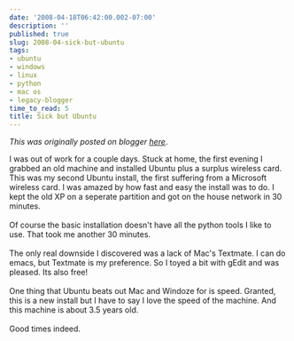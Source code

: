 ```yaml
---
date: '2008-04-18T06:42:00.002-07:00'
description: ''
published: true
slug: 2008-04-sick-but-ubuntu
tags:
- ubuntu
- windows
- linux
- python
- mac os
- legacy-blogger
time_to_read: 5
title: Sick but Ubuntu
---
```


*This was originally posted on blogger [here](https://pydanny.blogspot.com/2008/04/sick-but-ubuntu.html)*.

I was out of work for a couple days.  Stuck at home, the first evening I grabbed an old machine and installed Ubuntu plus a surplus wireless card.  This was my second Ubuntu install, the first suffering from a Microsoft wireless card.  I was amazed by how fast and easy the install was to do.  I kept the old XP on a seperate partition and got on  the house network in 30 minutes.<br /><br />Of course the basic installation doesn't have all the python tools I like to use.  That took me another 30 minutes.<br /><br />The only real downside I discovered was a lack of Mac's Textmate.  I can do emacs,  but Textmate is my preference.  So I toyed a bit with gEdit and was pleased.  Its also free!<br /><br />One thing that Ubuntu beats out Mac and Windoze for is speed.  Granted, this is a new install but I have to say I love the speed of the machine.  And this machine is about 3.5 years old.<br /><br />Good times indeed.